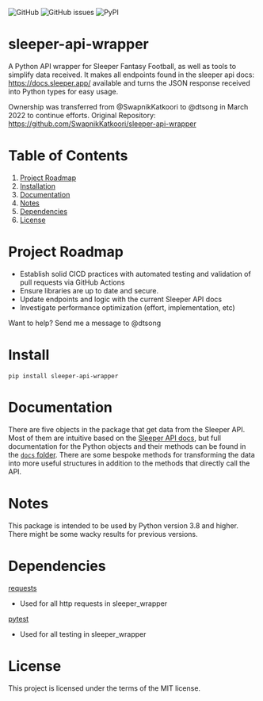 ![GitHub](https://img.shields.io/github/license/dtsong/sleeper-api-wrapper.svg?color=blue)
![GitHub issues](https://img.shields.io/github/issues/dtsong/sleeper-api-wrapper.svg?color=orange)
![PyPI](https://img.shields.io/pypi/v/sleeper-api-wrapper)
# sleeper-api-wrapper
A Python API wrapper for Sleeper Fantasy Football, as well as tools to simplify data received. It makes all endpoints found in the sleeper api docs: https://docs.sleeper.app/ available and turns the JSON response received into Python types for easy usage.

Ownership was transferred from @SwapnikKatkoori to @dtsong in March 2022 to continue efforts.
Original Repository: https://github.com/SwapnikKatkoori/sleeper-api-wrapper

# Table of Contents
1. [Project Roadmap](#roadmap)
2. [Installation](#install)
3. [Documentation](#documentation)
4. [Notes](#notes)
5. [Dependencies](#depends)
6. [License](#license)

<a name="roadmap"></a>
# Project Roadmap
* Establish solid CICD practices with automated testing and validation of pull requests via GitHub Actions
* Ensure libraries are up to date and secure.
* Update endpoints and logic with the current Sleeper API docs
* Investigate performance optimization (effort, implementation, etc)

Want to help? Send me a message to @dtsong

<a name="install"></a>
# Install
~~~
pip install sleeper-api-wrapper
~~~

<a name="documentation"></a>
# Documentation
There are five objects in the package that get data from the Sleeper API. Most of them are intuitive based on the [Sleeper API docs](https://docs.sleeper.com/), but full documentation for the Python objects and their methods can be found in the [`docs` folder](https://github.com/dtsong/sleeper-api-wrapper/tree/master/docs). There are some bespoke methods for transforming the data into more useful structures in addition to the methods that directly call the API.

<a name="notes"></a>
# Notes
This package is intended to be used by Python version 3.8 and higher. There might be some wacky results for previous versions.

<a name="depends"></a>
# Dependencies

[requests](https://github.com/kennethreitz/requests)
- Used for all http requests in sleeper_wrapper

[pytest](https://github.com/pytest-dev/pytest)
- Used for all testing in sleeper_wrapper

<a name="license"></a>
# License
This project is licensed under the terms of the MIT license.
